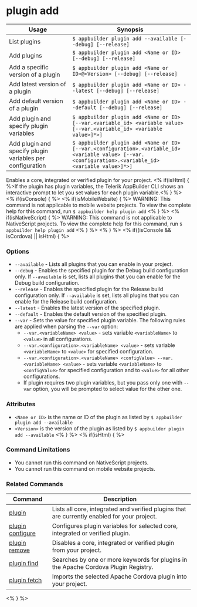 plugin add
==========

Usage | Synopsis
------|-------
List plugins | `$ appbuilder plugin add --available [--debug] [--release]`
Add plugins | `$ appbuilder plugin add <Name or ID> [--debug] [--release]`
Add a specific version of a plugin | `$ appbuilder plugin add <Name or ID>@<Version> [--debug] [--release]`
Add latest version of a plugin | `$ appbuilder plugin add <Name or ID> --latest [--debug] [--release]`
Add default version of a plugin | `$ appbuilder plugin add <Name or ID> --default [--debug] [--release]`
Add plugin and specify plugin variables | `$ appbuilder plugin add <Name or ID> [--var.<variable_id> <variable value> [--var.<variable_id> <variable value>]*>]`
Add plugin and specify plugin variables per configuration | `$ appbuilder plugin add <Name or ID> [--var.<configuration>.<variable_id> <variable value> [--var.<configuration>.<variable_id> <variable value>]*>]`

Enables a core, integrated or verified plugin for your project. <% if(isHtml) { %>If the plugin has plugin variables, the Telerik AppBuilder CLI shows an interactive prompt to let you set values for each plugin variable.<% } %>
<% if(isConsole) { %>
<% if(isMobileWebsite) { %>
WARNING: This command is not applicable to mobile website projects. To view the complete help for this command, run `$ appbuilder help plugin add`
<% } %>
<% if(isNativeScript) { %>
WARNING: This command is not applicable to NativeScript projects. To view the complete help for this command, run `$ appbuilder help plugin add`
<% } %>
<% } %>
<% if((isConsole && isCordova) || isHtml) { %>
### Options
* `--available` - Lists all plugins that you can enable in your project.
* `--debug` - Enables the specified plugin for the Debug build configuration only. If `--available` is set, lists all plugins that you can enable for the Debug build configuration.
* `--release` - Enables the specified plugin for the Release build configuration only. If `--available` is set, lists all plugins that you can enable for the Release build configuration.
* `--latest` - Enables the latest version of the specified plugin.
* `--default` - Enables the default version of the specified plugin.
* `--var` - Sets the value for specified plugin variable. The following rules are applied when parsing the `--var` option:
	* `--var.<variableName> <value>` - sets variable `<variableName>` to `<value>` in all configurations.
	* `--var.<configuration>.<variableName> <value>` - sets variable `<variableName>` to `<value>` for specified configuration.
	* `--var.<configuration>.<variableName> <configValue> --var.<variableName> <value>` - sets variable `<variableName>` to `<configValue>` for specified configuration and to `<value>` for all other configurations.
	* If plugin requires two plugin variables, but you pass only one with `--var` option, you will be prompted to select value for the other one.

### Attributes
* `<Name or ID>` is the name or ID of the plugin as listed by `$ appbuilder plugin add --available`
* `<Version>` is the version of the plugin as listed by `$ appbuilder plugin add --available` 
<% } %>
<% if(isHtml) { %> 
### Command Limitations

* You cannot run this command on NativeScript projects.
* You cannot run this command on mobile website projects.

### Related Commands

Command | Description
----------|----------
[plugin](plugin.html) | Lists all core, integrated and verified plugins that are currently enabled for your project.
[plugin configure](plugin-configure.html) | Configures plugin variables for selected core, integrated or verified plugin.
[plugin remove](plugin-remove.html) | Disables a core, integrated or verified plugin from your project.
[plugin find](plugin-find.html) | Searches by one or more keywords for plugins in the Apache Cordova Plugin Registry.
[plugin fetch](plugin-fetch.html) | Imports the selected Apache Cordova plugin into your project.
<% } %>
